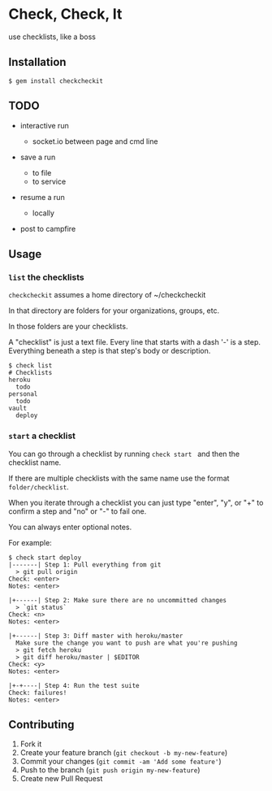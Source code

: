 # Check, Check, It

use checklists, like a boss

## Installation

    $ gem install checkcheckit

## TODO

- interactive run
  - socket.io between page and cmd line
- save a run
  - to file
  - to service
- resume a run
  - locally

- post to campfire

## Usage

### `list` the checklists

`checkcheckit` assumes a home directory of ~/checkcheckit

In that directory are folders for your organizations, groups, etc.

In those folders are your checklists.

A "checklist" is just a text file.
Every line that starts with a dash '-' is a step.
Everything beneath a step is that step's body or description.

    $ check list
    # Checklists
    heroku
      todo
    personal
      todo
    vault
      deploy

### `start` a checklist

You can go through a checklist by running `check start ` and then the checklist name.

If there are multiple checklists with the same name use the format `folder/checklist`.

When you iterate through a checklist you can just type "enter", "y", or "+" to confirm a step and "no" or "-" to
fail one.

You can always enter optional notes.

For example:

    $ check start deploy
    |-------| Step 1: Pull everything from git
      > git pull origin
    Check: <enter>
    Notes: <enter>

    |+------| Step 2: Make sure there are no uncommitted changes
      > `git status`
    Check: <n>
    Notes: <enter>

    |+------| Step 3: Diff master with heroku/master
      Make sure the change you want to push are what you're pushing
      > git fetch heroku
      > git diff heroku/master | $EDITOR
    Check: <y>
    Notes: <enter>

    |+-+----| Step 4: Run the test suite
    Check: failures!
    Notes: <enter>



## Contributing

1. Fork it
2. Create your feature branch (`git checkout -b my-new-feature`)
3. Commit your changes (`git commit -am 'Add some feature'`)
4. Push to the branch (`git push origin my-new-feature`)
5. Create new Pull Request
